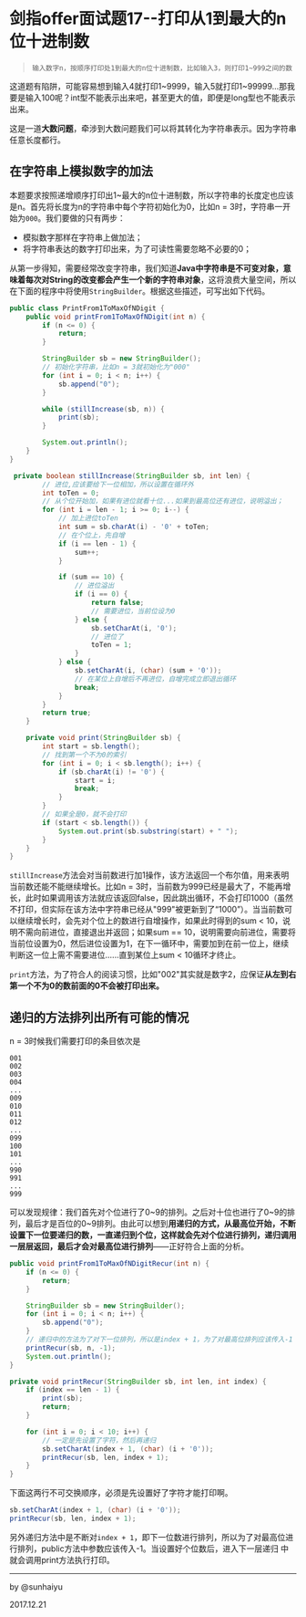 # 剑指offer面试题17--打印从1到最大的n位十进制数

> ```
> 输入数字n，按顺序打印处1到最大的n位十进制数，比如输入3，则打印1~999之间的数
> ```

这道题有陷阱，可能容易想到输入4就打印1~9999，输入5就打印1~99999...那我要是输入100呢？int型不能表示出来吧，甚至更大的值，即便是long型也不能表示出来。

这是一道**大数问题**，牵涉到大数问题我们可以将其转化为字符串表示。因为字符串任意长度都行。

## 在字符串上模拟数字的加法

本题要求按照递增顺序打印出1~最大的n位十进制数，所以字符串的长度定也应该是n。首先将长度为n的字符串中每个字符初始化为0，比如n = 3时，字符串一开始为`000`。我们要做的只有两步：

- 模拟数字那样在字符串上做加法；
- 将字符串表达的数字打印出来，为了可读性需要忽略不必要的0；

从第一步得知，需要经常改变字符串，我们知道**Java中字符串是不可变对象，意味着每次对String的改变都会产生一个新的字符串对象**，这将浪费大量空间，所以在下面的程序中将使用`StringBuilder`。根据这些描述，可写出如下代码。

```java
public class PrintFrom1ToMaxOfNDigit {
    public void printFrom1ToMaxOfNDigit(int n) {
        if (n <= 0) {
            return;
        }

        StringBuilder sb = new StringBuilder();
      	// 初始化字符串，比如n = 3就初始化为"000"
        for (int i = 0; i < n; i++) {
            sb.append("0");
        }

        while (stillIncrease(sb, n)) {
            print(sb);
        }

        System.out.println();
    }
}

 private boolean stillIncrease(StringBuilder sb, int len) {
        // 进位,应该要给下一位相加，所以设置在循环外
        int toTen = 0;
        // 从个位开始加，如果有进位就看十位...如果到最高位还有进位，说明溢出；
        for (int i = len - 1; i >= 0; i--) {
            // 加上进位toTen
            int sum = sb.charAt(i) - '0' + toTen;
            // 在个位上，先自增
            if (i == len - 1) {
                sum++;
            }

            if (sum == 10) {
                // 进位溢出
                if (i == 0) {
                    return false;
                    // 需要进位，当前位设为0
                } else {
                    sb.setCharAt(i, '0');
                    // 进位了
                    toTen = 1;
                }
            } else {
                sb.setCharAt(i, (char) (sum + '0'));
                // 在某位上自增后不再进位，自增完成立即退出循环
                break;
            }
        }
        return true;
    }

    private void print(StringBuilder sb) {
        int start = sb.length();
        // 找到第一个不为0的索引
        for (int i = 0; i < sb.length(); i++) {
            if (sb.charAt(i) != '0') {
                start = i;
                break;
            }
        }
        // 如果全是0，就不会打印
        if (start < sb.length()) {
            System.out.print(sb.substring(start) + " ");
        }
    }
}
```

`stillIncrease`方法会对当前数进行加1操作，该方法返回一个布尔值，用来表明当前数还能不能继续增长。比如n = 3时，当前数为999已经是最大了，不能再增长，此时如果调用该方法就应该返回false，因此跳出循环，不会打印1000（虽然不打印，但实际在该方法中字符串已经从"999"被更新到了“1000”）。当当前数可以继续增长时，会先对个位上的数进行自增操作，如果此时得到的sum < 10，说明不需向前进位，直接退出并返回；如果sum == 10，说明需要向前进位，需要将当前位设置为0，然后进位设置为1，在下一循环中，需要加到在前一位上，继续判断这一位上需不需要进位......直到某位上sum  < 10循环才终止。

`print`方法，为了符合人的阅读习惯，比如"002"其实就是数字2，应保证**从左到右第一个不为0的数前面的0不会被打印出来。**

## 递归的方法排列出所有可能的情况

n = 3时候我们需要打印的条目依次是

```
001
002
003
004
...
009
010
011
012
...
099
100
101
...
990
991
...
999
```

可以发现规律：我们首先对个位进行了0~9的排列。之后对十位也进行了0~9的排列，最后才是百位的0~9排列。由此可以想到**用递归的方式，从最高位开始，不断设置下一位要递归的数，一直递归到个位，这样就会先对个位进行排列，递归调用一层层返回，最后才会对最高位进行排列**——正好符合上面的分析。

```java
public void printFrom1ToMaxOfNDigitRecur(int n) {
  	if (n <= 0) {
    	return;
  	}

  	StringBuilder sb = new StringBuilder();
  	for (int i = 0; i < n; i++) {
    	sb.append("0");
  	}
	// 递归中的方法为了对下一位排列，所以是index + 1，为了对最高位排列应该传入-1
  	printRecur(sb, n, -1);
  	System.out.println();
}

private void printRecur(StringBuilder sb, int len, int index) {
  	if (index == len - 1) {
    	print(sb);
    	return;
  	}

  	for (int i = 0; i < 10; i++) {
    	// 一定是先设置了字符，然后再递归
    	sb.setCharAt(index + 1, (char) (i + '0'));
    	printRecur(sb, len, index + 1);
  	}
}
```

下面这两行不可交换顺序，必须是先设置好了字符才能打印啊。

```java
sb.setCharAt(index + 1, (char) (i + '0'));
printRecur(sb, len, index + 1);
```

另外递归方法中是不断对`index + 1`，即下一位数进行排列，所以为了对最高位进行排列，public方法中参数应该传入-1。当设置好个位数后，进入下一层递归 中就会调用print方法执行打印。

---

by @sunhaiyu

2017.12.21
